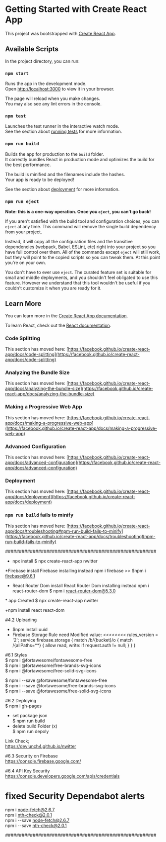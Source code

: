 # Getting Started with Create React App

This project was bootstrapped with [Create React App](https://github.com/facebook/create-react-app).

## Available Scripts

In the project directory, you can run:

### `npm start`

Runs the app in the development mode.\
Open [http://localhost:3000](http://localhost:3000) to view it in your browser.

The page will reload when you make changes.\
You may also see any lint errors in the console.

### `npm test`

Launches the test runner in the interactive watch mode.\
See the section about [running tests](https://facebook.github.io/create-react-app/docs/running-tests) for more information.

### `npm run build`

Builds the app for production to the `build` folder.\
It correctly bundles React in production mode and optimizes the build for the best performance.

The build is minified and the filenames include the hashes.\
Your app is ready to be deployed!

See the section about [deployment](https://facebook.github.io/create-react-app/docs/deployment) for more information.

### `npm run eject`

**Note: this is a one-way operation. Once you `eject`, you can't go back!**

If you aren't satisfied with the build tool and configuration choices, you can `eject` at any time. This command will remove the single build dependency from your project.

Instead, it will copy all the configuration files and the transitive dependencies (webpack, Babel, ESLint, etc) right into your project so you have full control over them. All of the commands except `eject` will still work, but they will point to the copied scripts so you can tweak them. At this point you're on your own.

You don't have to ever use `eject`. The curated feature set is suitable for small and middle deployments, and you shouldn't feel obligated to use this feature. However we understand that this tool wouldn't be useful if you couldn't customize it when you are ready for it.

## Learn More

You can learn more in the [Create React App documentation](https://facebook.github.io/create-react-app/docs/getting-started).

To learn React, check out the [React documentation](https://reactjs.org/).

### Code Splitting

This section has moved here: [https://facebook.github.io/create-react-app/docs/code-splitting](https://facebook.github.io/create-react-app/docs/code-splitting)

### Analyzing the Bundle Size

This section has moved here: [https://facebook.github.io/create-react-app/docs/analyzing-the-bundle-size](https://facebook.github.io/create-react-app/docs/analyzing-the-bundle-size)

### Making a Progressive Web App

This section has moved here: [https://facebook.github.io/create-react-app/docs/making-a-progressive-web-app](https://facebook.github.io/create-react-app/docs/making-a-progressive-web-app)

### Advanced Configuration

This section has moved here: [https://facebook.github.io/create-react-app/docs/advanced-configuration](https://facebook.github.io/create-react-app/docs/advanced-configuration)

### Deployment

This section has moved here: [https://facebook.github.io/create-react-app/docs/deployment](https://facebook.github.io/create-react-app/docs/deployment)

### `npm run build` fails to minify

This section has moved here: [https://facebook.github.io/create-react-app/docs/troubleshooting#npm-run-build-fails-to-minify](https://facebook.github.io/create-react-app/docs/troubleshooting#npm-run-build-fails-to-minify)


#######################################################
* npx install
$ npx create-react-app nwitter

*Firebase install
Firebase installing instead npm i firebase >>
$npm i firebase@9.6.1

* React Router Dom install
React Router Dom installing instead npm i react-router-dom 
$ npm i react-router-dom@5.3.0

​* app Created
$ npx create-react-app nwitter

+npm install react react-dom


#4.2 Uploading
* $npm install uuid
* Firebase Storage Rule need Modified value:
<<<<<<<<
rules_version = '2';
service firebase.storage {
match /b/{bucket}/o {
match /{allPaths=**} {
allow read, write: if request.auth != null;
}
}
}
>>>>>>>

#6.1 Styles  
$ npm i @fortawesome/fontawesome-free  
$ npm i @fortawesome/free-brands-svg-icons  
$ npm i @fortawesome/free-solid-svg-icons  

$ npm i --save @fortawesome/fontawesome-free  
$ npm i --save @fortawesome/free-brands-svg-icons  
$ npm i --save @fortawesome/free-solid-svg-icons  

#6.2 Deploying  
$ npm i gh-pages  
- set package json  
$ npm run build  
- delete build Folder (x)  
$ npm run depoly  

Link Check;  
https://devlunch4.github.io/nwitter

#6.3 Security on Firebase  
https://console.firebase.google.com/

#6.4 API Key Security  
https://console.developers.google.com/apis/credentials

# fixed Security Dependabot alerts 
npm i node-fetch@2.6.7  
npm i nth-check@2.0.1  
npm i --save node-fetch@2.6.7  
npm i --save nth-check@2.0.1  


#######################################################

